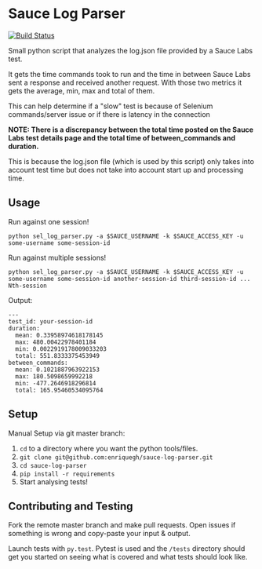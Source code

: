 # Sauce Log Parser 
[![Build Status](https://travis-ci.org/enriquegh/sauce-log-parser.svg?branch=master)](https://travis-ci.org/enriquegh/sauce-log-parser)

Small python script that analyzes the log.json file provided by a Sauce Labs test.

It gets the time commands took to run and the time in between Sauce Labs sent a response and received another request.
With those two metrics it gets the average, min, max and total of them.

This can help determine if a "slow" test is because of Selenium commands/server issue or if there is latency in the connection

**NOTE: There is a discrepancy between the total time posted on the Sauce Labs test details page and the total time of between_commands and duration.**

This is because the log.json file (which is used by this script) only takes into account test time but does not take into account start up and processing time.

## Usage
Run against one session!

`python sel_log_parser.py -a $SAUCE_USERNAME -k $SAUCE_ACCESS_KEY -u some-username some-session-id`

Run against multiple sessions!

`python sel_log_parser.py -a $SAUCE_USERNAME -k $SAUCE_ACCESS_KEY -u some-username some-session-id another-session-id third-session-id ... Nth-session`

Output:

```
---
test_id: your-session-id
duration:
  mean: 0.33958974618178145
  max: 480.00422978401184
  min: 0.0022919178009033203
  total: 551.8333375453949
between_commands:
  mean: 0.1021887963922153
  max: 180.5098659992218
  min: -477.2646918296814
  total: 165.95460534095764
```

## Setup
Manual Setup via git master branch:
1. `cd` to a directory where you want the python tools/files.
1. `git clone git@github.com:enriquegh/sauce-log-parser.git`
1. `cd sauce-log-parser`
1. `pip install -r requirements`
1. Start analysing tests!


## Contributing and Testing
Fork the remote master branch and make pull requests.  Open issues if something is wrong and copy-paste your input & output.

Launch tests with `py.test`.  Pytest is used and the `/tests` directory should get you started on seeing what is covered and what tests should look like.